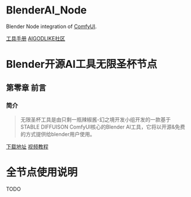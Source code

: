 # BlenderAI_Node
Blender Node integration of [ComfyUI](https://github.com/comfyanonymous/ComfyUI).

[工具手册](https://shimo.im/docs/Ee32m0w80rfLp4A2)
[AIGODLIKE社区](www.aigodlike.com)

# Blender开源AI工具无限圣杯节点
## 第零章 前言

### 简介
> 无限圣杯工具是由只剩一瓶辣椒酱-幻之境开发小组开发的一款基于STABLE DIFFUISON ComfyUI核心的Blender AI工具，它将以开源&免费的方式提供给blender用户使用。

[下载地址](https://pan.baidu.com/s/1bnVWO9AuurPl2mn9Uc57vg?pwd=2333)
[视频教程](https://www.bilibili.com/video/BV1Fo4y187HC/)

# 全节点使用说明
TODO